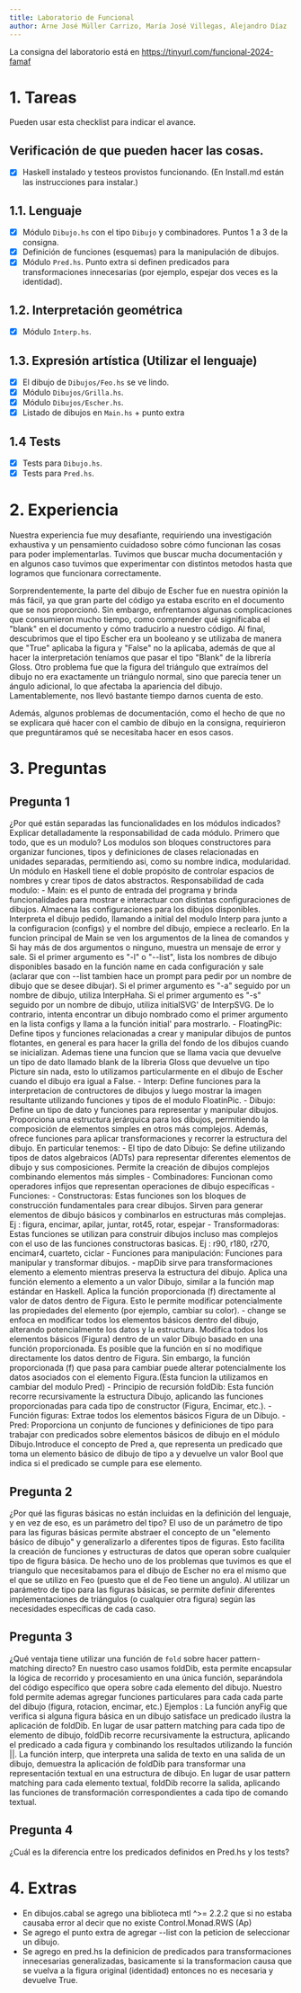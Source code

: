 ```yaml
---
title: Laboratorio de Funcional
author: Arne José Müller Carrizo, María José Villegas, Alejandro Díaz
---
```

La consigna del laboratorio está en https://tinyurl.com/funcional-2024-famaf

# 1. Tareas
Pueden usar esta checklist para indicar el avance.

## Verificación de que pueden hacer las cosas.
- [x] Haskell instalado y testeos provistos funcionando. (En Install.md están las instrucciones para instalar.)

## 1.1. Lenguaje
- [x] Módulo `Dibujo.hs` con el tipo `Dibujo` y combinadores. Puntos 1 a 3 de la consigna.
- [x] Definición de funciones (esquemas) para la manipulación de dibujos.
- [x] Módulo `Pred.hs`. Punto extra si definen predicados para transformaciones innecesarias (por ejemplo, espejar dos veces es la identidad).

## 1.2. Interpretación geométrica
- [x] Módulo `Interp.hs`.

## 1.3. Expresión artística (Utilizar el lenguaje)
- [x] El dibujo de `Dibujos/Feo.hs` se ve lindo.
- [x] Módulo `Dibujos/Grilla.hs`.
- [x] Módulo `Dibujos/Escher.hs`.
- [x] Listado de dibujos en `Main.hs` + punto extra

## 1.4 Tests
- [x] Tests para `Dibujo.hs`.
- [x] Tests para `Pred.hs`.

# 2. Experiencia
Nuestra experiencia fue muy desafiante, requiriendo una investigación exhaustiva y un pensamiento cuidadoso sobre cómo funcionan las cosas para poder implementarlas. Tuvimos que buscar mucha documentación y en algunos caso tuvimos que experimentar con distintos metodos hasta que logramos que funcionara correctamente.

Sorprendentemente, la parte del dibujo de Escher fue en nuestra opinión la más fácil, ya que gran parte del código ya estaba escrito en el documento que se nos proporcionó. Sin embargo, enfrentamos algunas complicaciones que consumieron mucho tiempo, como comprender qué significaba el "blank" en el documento y cómo traducirlo a nuestro código. Al final, descubrimos que el tipo Escher era un booleano y se utilizaba de manera que "True" aplicaba la figura y "False" no la aplicaba, además de que al hacer la interpretación teníamos que pasar el tipo "Blank" de la librería Gloss.
Otro problema fue que la figura del triángulo que extraímos del dibujo no era exactamente un triángulo normal, sino que parecía tener un ángulo adicional, lo que afectaba la apariencia del dibujo. Lamentablemente, nos llevó bastante tiempo d​arnos cuenta de esto.

Además, algunos problemas de documentación, como el hecho de que no se explicara qué hacer con el cambio de dibujo en la consigna, requirieron que preguntáramos qué se necesitaba hacer en esos casos.

# 3. Preguntas
## Pregunta 1
¿Por qué están separadas las funcionalidades en los módulos indicados? Explicar detalladamente la responsabilidad de cada módulo.
    Primero que todo, que es un modulo?
    Los modulos son bloques constructores para organizar funciones, tipos y definiciones de clases relacionadas en unidades separadas, permitiendo asi, como su nombre indica, modularidad. Un módulo en Haskell tiene el doble propósito de controlar espacios de nombres y crear tipos de datos abstractos.
    Responsabilidad de cada modulo:
    - Main: es el punto de entrada del programa y brinda funcionalidades para mostrar e interactuar con distintas configuraciones de dibujos. 
        Almacena las configuraciones para los dibujos disponibles.
        Interpreta el dibujo pedido, llamando a initial del modulo Interp para junto a la configuracion (configs) y el nombre del dibujo, empiece a reclearlo.
        En la funcion principal de Main se ven los argumentos de la linea de comandos y 
            Si hay más de dos argumentos o ninguno, muestra un mensaje de error y sale.
            Si el primer argumento es "-l" o "--list", lista los nombres de dibujo disponibles basado en la función name en cada configuración y sale (aclarar que con --list tambien hace un prompt para pedir por un nombre de dibujo que se desee dibujar).
            Si el primer argumento es "-a" seguido por un nombre de dibujo, utiliza InterpHaha.
            Si el primer argumento es "-s" seguido por un nombre de dibujo, utiliza initialSVG' de InterpSVG.
            De lo contrario, intenta encontrar un dibujo nombrado como el primer argumento en la lista configs y llama a la función initial' para mostrarlo.
    - FloatingPic: Define tipos y funciones relacionadas a crear y manipular dibujos de puntos flotantes, en general es para hacer la grilla del fondo de los dibujos cuando se inicializan. Ademas tiene una funcion que se llama vacia que devuelve un tipo de dato llamado blank de la libreria Gloss que devuelve un tipo Picture sin nada, esto lo utilizamos particularmente en el dibujo de Escher cuando el dibujo era igual a False.
    - Interp: Define funciones para la interpretacion de contructores de dibujos y luego mostrar la imagen resultante utilizando funciones y tipos de el modulo FloatinPic.
    - Dibujo: Define un tipo de dato y funciones para representar y manipular dibujos. Proporciona una estructura jerárquica para los dibujos, permitiendo la composición de elementos simples en otros más complejos. Además, ofrece funciones para aplicar transformaciones y recorrer la estructura del dibujo.
        En particular tenemos:
        - El tipo de dato Dibujo: Se define utilizando tipos de datos algebraicos (ADTs) para representar diferentes elementos de dibujo y sus composiciones. Permite la creación de dibujos complejos combinando elementos más simples
        - Combinadores: Funcionan como operadores infijos que representan operaciones de dibujo específicas
        - Funciones: 
            - Constructoras: Estas funciones son los bloques de construcción fundamentales para crear dibujos. Sirven para generar elementos de dibujo básicos y combinarlos en estructuras más complejas. Ej : figura, encimar, apilar, juntar, rot45, rotar, espejar
            - Transformadoras: Estas funciones se utilizan para construir dibujos incluso mas complejos con el uso de las funciones constructoras basicas. Ej : r90, r180, r270, encimar4, cuarteto, ciclar
        - Funciones para manipulación: Funciones para manipular y transformar dibujos.
            - mapDib sirve para transformaciones elemento a elemento mientras preserva la estructura del dibujo. 
            Aplica una función elemento a elemento a un valor Dibujo, similar a la función map estándar en Haskell.
            Aplica la función proporcionada (f) directamente al valor de datos dentro de Figura. Esto le permite modificar potencialmente las propiedades del elemento (por ejemplo, cambiar su color).
            - change se enfoca en modificar todos los elementos básicos dentro del dibujo, alterando potencialmente los datos y la estructura.
            Modifica todos los elementos básicos (Figura) dentro de un valor Dibujo basado en una función proporcionada.
            Es posible que la función en sí no modifique directamente los datos dentro de Figura. Sin embargo, la función proporcionada (f) que pasa para cambiar puede alterar potencialmente los datos asociados con el elemento Figura.(Esta funcion la utilizamos en cambiar del modulo Pred)
        - Principio de recursión foldDib: Esta función recorre recursivamente la estructura Dibujo, aplicando las funciones proporcionadas para cada tipo de constructor (Figura, Encimar, etc.).
        - Función figuras: Extrae todos los elementos básicos Figura de un Dibujo.
    - Pred: Proporciona un conjunto de funciones y definiciones de tipo para trabajar con predicados sobre elementos básicos de dibujo en el módulo Dibujo.Introduce el concepto de Pred a, que representa un predicado que toma un elemento básico de dibujo de tipo a y devuelve un valor Bool que indica si el predicado se cumple para ese elemento.
## Pregunta 2
¿Por qué las figuras básicas no están incluidas en la definición del lenguaje, y en vez de eso, es un parámetro del tipo?
El uso de un parámetro de tipo para las figuras básicas permite abstraer el concepto de un "elemento básico de dibujo" y generalizarlo a diferentes tipos de figuras. Esto facilita la creación de funciones y estructuras de datos que operan sobre cualquier tipo de figura básica. De hecho uno de los problemas que tuvimos es que el triangulo que necesitabamos para el dibujo de Escher no era el mismo que el que se utilizo en Feo (puesto que el de Feo tiene un angulo). Al utilizar un parámetro de tipo para las figuras básicas, se permite definir diferentes implementaciones de triángulos (o cualquier otra figura) según las necesidades específicas de cada caso.

## Pregunta 3
¿Qué ventaja tiene utilizar una función de `fold` sobre hacer pattern-matching directo?
En nuestro caso usamos foldDib, esta permite encapsular la lógica de recorrido y procesamiento en una única función, separándola del código específico que opera sobre cada elemento del dibujo. Nuestro fold permite ademas agregar funciones particulares para cada cada parte del dibujo (figura, rotacion, encimar, etc.)
Ejemplos :
La función anyFig que verifica si alguna figura básica en un dibujo satisface un predicado ilustra la aplicación de foldDib. En lugar de usar pattern matching para cada tipo de elemento de dibujo, foldDib recorre recursivamente la estructura, aplicando el predicado a cada figura y combinando los resultados utilizando la función ||.
La función interp, que interpreta una salida de texto en una salida de un dibujo, demuestra la aplicación de foldDib para transformar una representación textual en una estructura de dibujo. En lugar de usar pattern matching para cada elemento textual, foldDib recorre la salida, aplicando las funciones de transformación correspondientes a cada tipo de comando textual.

## Pregunta 4
¿Cuál es la diferencia entre los predicados definidos en Pred.hs y los tests?


# 4. Extras
- En dibujos.cabal se agrego una biblioteca mtl ^>= 2.2.2 que si no estaba causaba error al decir que no existe Control.Monad.RWS (Ap)
- Se agrego el punto extra de agregar --list con la peticion de seleccionar un dibujo.
- Se agrego en pred.hs la definicion de predicados para transformaciones innecesarias generalizadas, basicamente si la transformacion causa que se vuelva a la figura original (identidad) entonces no es necesaria y devuelve True.
